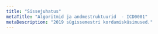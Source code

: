 ```yaml
---
title: "Sissejuhatus"
metaTitle: "Algoritmid ja andmestruktuurid  - ICD0001"
metaDescription: "2019 sügissemestri kordamisküsimused."
---
```


